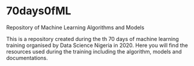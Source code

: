 # 70days0fML
Repository of Machine Learning Algorithms and Models

This is a repository created during the th 70 days of machine learning training organised by Data Science Nigeria in 2020. Here you will find the resources used during the training including the algorithm, models and documentations.

